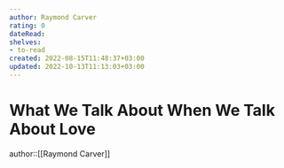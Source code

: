 ```yaml
---
author: Raymond Carver
rating: 0
dateRead: 
shelves: 
- to-read
created: 2022-08-15T11:48:37+03:00
updated: 2022-10-13T11:13:03+03:00
---
```

# What We Talk About When We Talk About Love

author::[[Raymond Carver]]